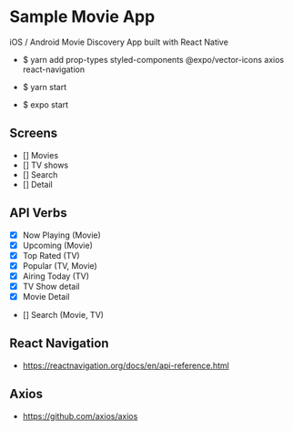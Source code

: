 # Sample Movie App

iOS / Android Movie Discovery App built with React Native

- \$ yarn add prop-types styled-components @expo/vector-icons axios react-navigation

- \$ yarn start

- \$ expo start

## Screens

- [] Movies
- [] TV shows
- [] Search
- [] Detail

## API Verbs

- [x] Now Playing (Movie)
- [x] Upcoming (Movie)
- [x] Top Rated (TV)
- [x] Popular (TV, Movie)
- [x] Airing Today (TV)
- [x] TV Show detail
- [x] Movie Detail
- [] Search (Movie, TV)

## React Navigation

- https://reactnavigation.org/docs/en/api-reference.html

## Axios

- https://github.com/axios/axios
